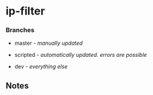 # ip-filter

### Branches
* master - *manually updated*

* scripted - *automatically updated. errors are possible*

* dev - *everything else*

## Notes
